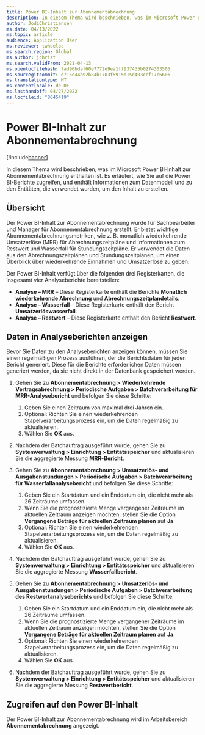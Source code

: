 ```yaml
---
title: Power BI-Inhalt zur Abonnementabrechnung
description: In diesem Thema wird beschrieben, was im Microsoft Power BI-Inhalt zur Abonnementabrechnung enthalten ist.
author: JodiChristiansen
ms.date: 04/13/2022
ms.topic: article
audience: Application User
ms.reviewer: twheeloc
ms.search.region: Global
ms.author: jchrist
ms.search.validFrom: 2021-04-13
ms.openlocfilehash: fad96bdaf60e7772e9ea1ff937435b0274303505
ms.sourcegitcommit: d715e44b92b84b1703f5915d15d403ccf17c6606
ms.translationtype: HT
ms.contentlocale: de-DE
ms.lasthandoff: 04/27/2022
ms.locfileid: "8645419"
---
```

# <a name="subscription-billing-power-bi-content"></a>Power BI-Inhalt zur Abonnementabrechnung

[!include[banner](../includes/banner.md)]

In diesem Thema wird beschrieben, was im Microsoft Power BI-Inhalt zur Abonnementabrechnung enthalten ist. Es erläutert, wie Sie auf die Power BI-Berichte zugreifen, und enthält Informationen zum Datenmodell und zu den Entitäten, die verwendet wurden, um den Inhalt zu erstellen. 

## <a name="overview"></a>Übersicht

Der Power BI-Inhalt zur Abonnementabrechnung wurde für Sachbearbeiter und Manager für Abonnementabrechnung erstellt. Er bietet wichtige Abonnementabrechnungsmetriken, wie z. B. monatlich wiederkehrende Umsatzerlöse (MRR) für Abrechnungszeitpläne und Informationen zum Restwert und Wasserfall für Stundungszeitpläne. Er verwendet die Daten aus den Abrechnungszeitplänen und Stundungszeitplänen, um einen Überblick über wiederkehrende Einnahmen und Umsatzerlöse zu geben.

Der Power BI-Inhalt verfügt über die folgenden drei Registerkarten, die insgesamt vier Analyseberichte bereitstellen: 

- **Analyse – MRR** – Diese Registerkarte enthält die Berichte **Monatlich wiederkehrende Abrechnung** und **Abrechnungszeitplandetails**.
- **Analyse – Wasserfall** – Diese Registerkarte enthält den Bericht **Umsatzerlöswasserfall**.
- **Analyse – Restwert** – Diese Registerkarte enthält den Bericht **Restwert**.

## <a name="view-data-on-the-analytical-reports"></a>Daten in Analyseberichten anzeigen

Bevor Sie Daten zu den Analyseberichten anzeigen können, müssen Sie einen regelmäßigen Prozess ausführen, der die Berichtsdaten für jeden Bericht generiert. Diese für die Berichte erforderlichen Daten müssen generiert werden, da sie nicht direkt in der Datenbank gespeichert werden. 

1. Gehen Sie zu **Abonnementabrechnung \> Wiederkehrende Vertragsabrechnung \> Periodische Aufgaben \> Batchverarbeitung für MRR-Analysebericht** und befolgen Sie diese Schritte:

    1. Geben Sie einen Zeitraum von maximal drei Jahren ein.
    2. Optional: Richten Sie einen wiederkehrenden Stapelverarbeitungsprozess ein, um die Daten regelmäßig zu aktualisieren.
    3. Wählen Sie **OK** aus.

2. Nachdem der Batchauftrag ausgeführt wurde, gehen Sie zu **Systemverwaltung \> Einrichtung \> Entitätsspeicher** und aktualisieren Sie die aggregierte Messung **MRR-Bericht**. 
3. Gehen Sie zu **Abonnementabrechnung \> Umsatzerlös- und Ausgabenstundungen \> Periodische Aufgaben \> Batchverarbeitung für Wasserfallanalysebericht** und befolgen Sie diese Schritte:

    1. Geben Sie ein Startdatum und ein Enddatum ein, die nicht mehr als 26 Zeiträume umfassen. 
    2. Wenn Sie die prognostizierte Menge vergangener Zeiträume im aktuellen Zeitraum anzeigen möchten, stellen Sie die Option **Vergangene Beträge für aktuellen Zeitraum planen** auf **Ja**.
    3. Optional: Richten Sie einen wiederkehrenden Stapelverarbeitungsprozess ein, um die Daten regelmäßig zu aktualisieren.
    4. Wählen Sie **OK** aus. 

4. Nachdem der Batchauftrag ausgeführt wurde, gehen Sie zu **Systemverwaltung \> Einrichtung \> Entitätsspeicher** und aktualisieren Sie die aggregierte Messung **Wasserfallbericht**.
5. Gehen Sie zu **Abonnementabrechnung \> Umsatzerlös- und Ausgabenstundungen \> Periodische Aufgaben \> Batchverarbeitung des Restwertanalyseberichts** und befolgen Sie diese Schritte:

    1. Geben Sie ein Startdatum und ein Enddatum ein, die nicht mehr als 26 Zeiträume umfassen. 
    2. Wenn Sie die prognostizierte Menge vergangener Zeiträume im aktuellen Zeitraum anzeigen möchten, stellen Sie die Option **Vergangene Beträge für aktuellen Zeitraum planen** auf **Ja**.
    3. Optional: Richten Sie einen wiederkehrenden Stapelverarbeitungsprozess ein, um die Daten regelmäßig zu aktualisieren.
    4. Wählen Sie **OK** aus.

6. Nachdem der Batchauftrag ausgeführt wurde, gehen Sie zu **Systemverwaltung \> Einrichtung \> Entitätsspeicher** und aktualisieren Sie die aggregierte Messung **Restwertbericht**.

## <a name="accessing-the-power-bi-content"></a>Zugreifen auf den Power BI-Inhalt

Der Power BI-Inhalt zur Abonnementabrechnung wird im Arbeitsbereich **Abonnementabrechnung** angezeigt.
